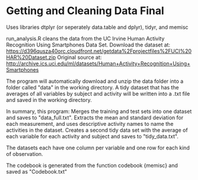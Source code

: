 # Getting and Cleaning Data Final

 Uses libraries dtplyr (or seperately data.table and dplyr), tidyr, and memisc

 run_analysis.R cleans the data from the UC Irvine Human Activity Recognition Using Smartphones Data Set.
 Download the dataset at: https://d396qusza40orc.cloudfront.net/getdata%2Fprojectfiles%2FUCI%20HAR%20Dataset.zip
 Original source at: http://archive.ics.uci.edu/ml/datasets/Human+Activity+Recognition+Using+Smartphones

 The program will automatically download and unzip the data folder into a folder called "data" in the working directory.
 A tidy dataset that has the averages of all variables by subject and activity will be written into a .txt file and saved in the working directory.

 In summary, this program:
 Merges the training and test sets into one dataset and saves to "data_full.txt".
 Extracts the mean and standard deviation for each measurement, and uses descriptive activity names to name the activities in the dataset.
 Creates a second tidy data set with the average of each variable for each activity and subject and saves to "tidy_data.txt".

 The datasets each have one column per variable and one row for each kind of observation.

 The codebook is generated from the function codebook {memisc} and saved as "Codebook.txt"
